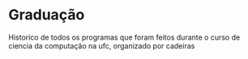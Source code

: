 # Graduação
Historíco de todos os programas que foram feitos durante o curso de ciencia da computação na ufc, organizado por cadeiras
